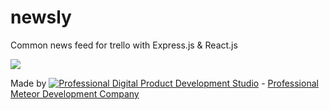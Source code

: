 # newsly
Common news feed for trello with Express.js &amp; React.js

![](https://s3-eu-west-1.amazonaws.com/jssolutions/github/newsly.png)

Made by [![Professional Digital Product Development Studio](http://s30.postimg.org/jfno1g71p/jss_xs.png)](http://jssolutionsdev.com) - [Professional Meteor Development Company](http://jssolutionsdev.com)
